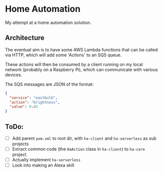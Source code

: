# Home Automation
My attempt at a home automation solution.

## Architecture
The eventual aim is to have some AWS Lambda functions that can be called via
HTTP, which will add some 'Actions' to an SQS queue.

These actions will then be consumed by a client running on my local network
(probably on a Raspberry Pi), which can communicate with various devices.

The SQS messages are JSON of the format:
```json
{
  "service": "eastbulb",
  "action": "brightness",
  "value": 0.85
}
```


## ToDo:
- [ ] Add parent `pom.xml` to root dir, with `ha-client` and `ha-serverless` as sub projects
- [ ] Extract common code (the `HaAction` class in `ha-client`) to `ha-core` project
- [ ] Actually implement `ha-serverless`
- [ ] Look into making an Alexa skill
